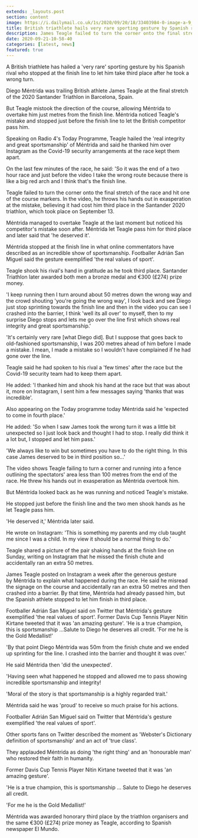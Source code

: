 ```yaml
---
extends: _layouts.post
section: content
image: https://i.dailymail.co.uk/1s/2020/09/20/18/33403984-0-image-a-9_1600622415296.jpg 
title: British triathlete hails very rare sporting gesture by Spanish rival 
description: James Teagle failed to turn the corner onto the final stretch of the race and dropped into fourth place. But Spanish athlete Diego Méntrida let Teagle take the bronze in an incredible show of sportsmanship. 
date: 2020-09-21-10-58-40 
categories: [latest, news] 
featured: true 
--- 
```

A British triathlete has hailed a 'very rare' sporting gesture by his Spanish rival who stopped at the finish line to let him take third place after he took a wrong turn.

Diego Méntrida was trailing British athlete James Teagle at the final stretch of the 2020 Santander Triathlon in Barcelona, Spain.

But Teagle mistook the direction of the course, allowing Méntrida to overtake him just metres from the finish line. Méntrida noticed Teagle's mistake and stopped just before the finish line to let the British competitor pass him.

Speaking on Radio 4's Today Programme, Teagle hailed the 'real integrity and great sportsmanship' of Méntrida and said he thanked him over Instagram as the Covid-19 security arrangements at the race kept them apart.

On the last few minutes of the race, he said: 'So it was the end of a two hour race and just before the video I take the wrong route because there is like a big red arch and I think that's the finish line. 

Teagle failed to turn the corner onto the final stretch of the race and hit one of the course markers. In the video, he throws his hands out in exasperation at the mistake, believing it had cost him third place in the Santander 2020 triathlon, which took place on September 13.

 Méntrida managed to overtake Teagle at the last moment but noticed his competitor's mistake soon after. Méntrida let Teagle pass him for third place and later said that 'he deserved it'. 

Méntrida stopped at the finish line in what online commentators have described as an incredible show of sportsmanship. Footballer Adrián San Miguel said the gesture exemplified 'the real values of sport'.

Teagle shook his rival's hand in gratitude as he took third place. Santander Triathlon later awarded both men a bronze medal and €300 (£274) prize money.

'I keep running then I turn around about 50 metres down the wrong way and the crowd shouting 'you're going the wrong way', I look back and see Diego just stop sprinting towards the finish line and then in the video you can see I crashed into the barrier, I think 'well its all over' to myself, then to my surprise Diego stops and lets me go over the line first which shows real integrity and great sportsmanship.'

'It's certainly very rare [what Diego did]. But I suppose that goes back to old-fashioned sportsmanship, I was 200 metres ahead of him before I made a mistake. I mean, I made a mistake so I wouldn't have complained if he had gone over the line.

Teagle said he had spoken to his rival a 'few times' after the race but the Covid-19 security team had to keep them apart. 

He added: 'I thanked him and shook his hand at the race but that was about it, more on Instagram, I sent him a few messages saying 'thanks that was incredible'.

Also appearing on the Today programme today Méntrida said he 'expected to come in fourth place.'

He added: 'So when I saw James took the wrong turn it was a little bit unexpected so I just look back and thought I had to stop. I really did think it a lot but, I stopped and let him pass.'

'We always like to win but sometimes you have to do the right thing. In this case James deserved to be in third position so...'

The video shows Teagle failing to turn a corner and running into a fence outlining the spectators' area less than 100 metres from the end of the race. He threw his hands out in exasperation as Méntrida overtook him.

But Méntrida looked back as he was running and noticed Teagle's mistake.

He stopped just before the finish line and the two men shook hands as he let Teagle pass him.

'He deserved it,' Méntrida later said. 

He wrote on Instagram: 'This is something my parents and my club taught me since I was a child. In my view it should be a normal thing to do.'

Teagle shared a picture of the pair shaking hands at the finish line on Sunday, writing on Instagram that he missed the finish chute and accidentally ran an extra 50 metres.

James Teagle posted on Instagram a week after the generous gesture by Méntrida to explain what happened during the race. He said he misread the signage on the course and accidentally ran an extra 50 metres and then crashed into a barrier. By that time, Méntrida had already passed him, but the Spanish athlete stopped to let him finish in third place.

Footballer Adrián San Miguel said on Twitter that Méntrida's gesture exemplified 'the real values of sport'. Former Davis Cup Tennis Player Nitin Kirtane tweeted that it was 'an amazing gesture'. 'He is a true champion, this is sportsmanship ...Salute to Diego he deserves all credit. 'For me he is the Gold Medallist!'

'By that point Diego Méntrida was 50m from the finish chute and we ended up sprinting for the line. I crashed into the barrier and thought it was over.'

He said Méntrida then 'did the unexpected'.

'Having seen what happened he stopped and allowed me to pass showing incredible sportsmanship and integrity!

'Moral of the story is that sportsmanship is a highly regarded trait.' 

Méntrida said he was 'proud' to receive so much praise for his actions. 

Footballer Adrián San Miguel said on Twitter that Méntrida's gesture exemplified 'the real values of sport'.

Other sports fans on Twitter described the moment as 'Webster's Dictionary definition of sportsmanship' and an act of 'true class'.

They applauded Méntrida as doing 'the right thing' and an 'honourable man' who restored their faith in humanity.

Former Davis Cup Tennis Player Nitin Kirtane tweeted that it was 'an amazing gesture'.

'He is a true champion, this is sportsmanship ... Salute to Diego he deserves all credit.

'For me he is the Gold Medallist!'

Méntrida was awarded honorary third place by the triathlon organisers and the same €300 (£274) prize money as Teagle, according to Spanish newspaper El Mundo.   


